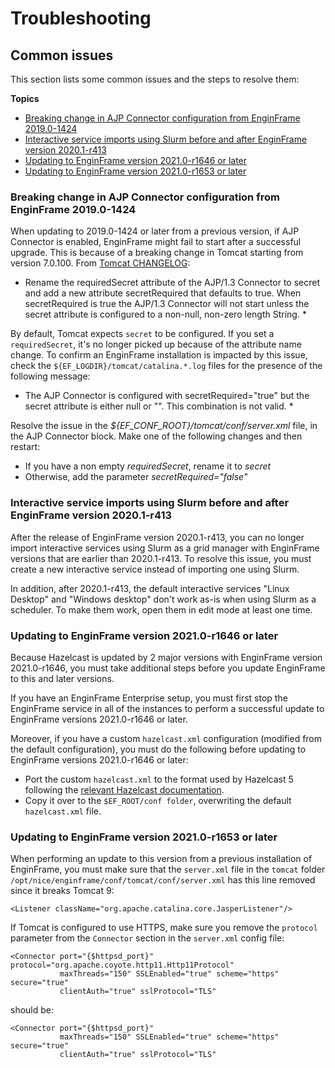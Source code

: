 # Troubleshooting<a name="chapter-troubleshooting"></a>

## Common issues<a name="common-issues"></a>

 This section lists some common issues and the steps to resolve them:

**Topics**
+ [Breaking change in AJP Connector configuration from EnginFrame 2019\.0\-1424](#breaking-change-ajp-connector-configuration)
+ [Interactive service imports using Slurm before and after EnginFrame version 2020\.1\-r413](#interactive-services-slurm)
+ [Updating to EnginFrame version 2021\.0\-r1646 or later](#hazelcast)
+ [Updating to EnginFrame version 2021\.0\-r1653 or later](#tomcat)

### Breaking change in AJP Connector configuration from EnginFrame 2019\.0\-1424<a name="breaking-change-ajp-connector-configuration"></a>

When updating to 2019\.0\-1424 or later from a previous version, if AJP Connector is enabled, EnginFrame might fail to start after a successful upgrade\. This is because of a breaking change in Tomcat starting from version 7\.0\.100\. From [Tomcat CHANGELOG](https://tomcat.apache.org/tomcat-7.0-doc/changelog.html#Tomcat_7.0.100_(violetagg%29)): 

 * Rename the requiredSecret attribute of the AJP/1\.3 Connector to secret and add a new attribute secretRequired that defaults to true\. When secretRequired is true the AJP/1\.3 Connector will not start unless the secret attribute is configured to a non\-null, non\-zero length String\. * 

By default, Tomcat expects `secret` to be configured\. If you set a `requiredSecret`, it's no longer picked up because of the attribute name change\. To confirm an EnginFrame installation is impacted by this issue, check the `${EF_LOGDIR}/tomcat/catalina.*.log` files for the presence of the following message: 

 * The AJP Connector is configured with secretRequired="true" but the secret attribute is either null or ""\. This combination is not valid\. * 

Resolve the issue in the *$\{EF\_CONF\_ROOT\}/tomcat/conf/server\.xml* file, in the AJP Connector block\. Make one of the following changes and then restart:
+  If you have a non empty *requiredSecret*, rename it to *secret* 
+  Otherwise, add the parameter *secretRequired="false"* 

### Interactive service imports using Slurm before and after EnginFrame version 2020\.1\-r413<a name="interactive-services-slurm"></a>

After the release of EnginFrame version 2020\.1\-r413, you can no longer import interactive services using Slurm as a grid manager with EnginFrame versions that are earlier than 2020\.1\-r413\. To resolve this issue, you must create a new interactive service instead of importing one using Slurm\.

In addition, after 2020\.1\-r413, the default interactive services "Linux Desktop" and "Windows desktop" don't work as\-is when using Slurm as a scheduler\. To make them work, open them in edit mode at least one time\.

### Updating to EnginFrame version 2021\.0\-r1646 or later<a name="hazelcast"></a>

Because Hazelcast is updated by 2 major versions with EnginFrame version 2021\.0\-r1646, you must take additional steps before you update EnginFrame to this and later versions\.

If you have an EnginFrame Enterprise setup, you must first stop the EnginFrame service in all of the instances to perform a successful update to EnginFrame versions 2021\.0\-r1646 or later\.

Moreover, if you have a custom `hazelcast.xml` configuration \(modified from the default configuration\), you must do the following before updating to EnginFrame versions 2021\.0\-r1646 or later:
+ Port the custom `hazelcast.xml` to the format used by Hazelcast 5 following the [relevant Hazelcast documentation](https://docs.hazelcast.com/hazelcast/5.0/migrate/upgrading-from-imdg-3)\.
+ Copy it over to the `$EF_ROOT/conf folder`, overwriting the default `hazelcast.xml` file\.

### Updating to EnginFrame version 2021\.0\-r1653 or later<a name="tomcat"></a>

When performing an update to this version from a previous installation of EnginFrame, you must make sure that the `server.xml` file in the `tomcat` folder `/opt/nice/enginframe/conf/tomcat/conf/server.xml` has this line removed since it breaks Tomcat 9:

```
<Listener className="org.apache.catalina.core.JasperListener"/>
```

If Tomcat is configured to use HTTPS, make sure you remove the `protocol` parameter from the `Connector` section in the `server.xml` config file:

```
<Connector port="{$httpsd_port}" protocol="org.apache.coyote.http11.Http11Protocol"
           maxThreads="150" SSLEnabled="true" scheme="https" secure="true"
           clientAuth="true" sslProtocol="TLS"
```

should be:

```
<Connector port="{$httpsd_port}"
           maxThreads="150" SSLEnabled="true" scheme="https" secure="true"
           clientAuth="true" sslProtocol="TLS"
```